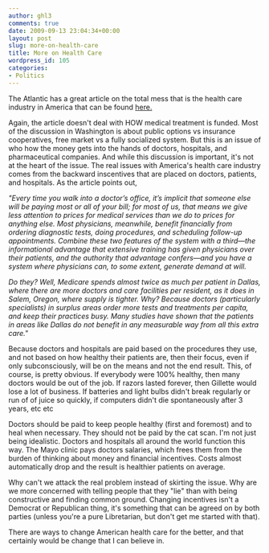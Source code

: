 ```yaml
---
author: ghl3
comments: true
date: 2009-09-13 23:04:34+00:00
layout: post
slug: more-on-health-care
title: More on Health Care
wordpress_id: 105
categories:
- Politics
---
```


The Atlantic has a great article on the total mess that is the health care industry in America that can be found [here.](http://www.theatlantic.com/doc/200909/health-care)

Again, the article doesn't deal with HOW medical treatment is funded.  Most of the discussion in Washington is about public options vs insurance cooperatives, free market vs a fully socialized system.  But this is an issue of who how the money gets into the hands of doctors, hospitals, and pharmaceutical companies.  And while this discussion is important, it's not at the heart of the issue.  The real issues with America's health care industry comes from the backward inscentives that are placed on doctors, patients, and hospitals.  As the article points out,

_"Every time you walk into a doctor’s office, it’s implicit that someone else will be paying most or all of your bill; for most of us, that means we give less attention to prices for medical services than we do to prices for anything else. Most physicians, meanwhile, benefit financially from ordering diagnostic tests, doing procedures, and scheduling follow-up appointments. Combine these two features of the system with a third—the informational advantage that extensive training has given physicians over their patients, and the authority that advantage confers—and you have a system where physicians can, to some extent, generate demand at will._

_Do they? Well, Medicare spends almost twice as much per patient in Dallas, where there are more doctors and care facilities per resident, as it does in Salem, Oregon, where supply is tighter. Why? Because doctors (particularly specialists) in surplus areas order more tests and treatments per capita, and keep their practices busy. Many studies have shown that the patients in areas like Dallas do not benefit in any measurable way from all this extra care."_

Because doctors and hospitals are paid based on the procedures they use, and not based on how healthy their patients are, then their focus, even if only subconsciously, will be on the means and not the end result.  This, of course, is pretty obvious.  If everybody were 100% healthy, then many doctors would be out of the job.  If razors lasted forever, then Gillette would lose a lot of business.  If batteries and light bulbs didn't break regularly or run of of juice so quickly, if computers didn't die spontaneously after 3 years, etc etc

Doctors should be paid to keep people healthy (first and foremost) and to heal when necessary.  They should not be paid by the cat scan.  I'm not just being idealistic.  Doctors and hospitals all around the world function this way.  The Mayo clinic pays doctors salaries, which frees them from the burden of thinking about money and financial incentives.  Costs almost automatically drop and the result is healthier patients on average.

Why can't we attack the real problem instead of skirting the issue.  Why are we more concerned with telling people that they "lie" than with being constructive and finding common ground.  Changing incentives isn't a Democrat or Republican thing, it's something that can be agreed on by both parties (unless you're a pure Libretarian, but don't get me started with that).

There are ways to change American health care for the better, and that certainly would be change that I can believe in.
